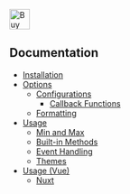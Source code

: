 <a href='https://ko-fi.com/dionleeuy' target='_blank'><img height='36' style='border:0px;height:36px;' src='https://cdn.ko-fi.com/cdn/kofi1.png?v=3' border='0' alt='Buy Me a Coffee at ko-fi.com' /></a>

## Documentation
* [Installation](https://github.com/dmuy/MDTimePicker/wiki/Installation)
* [Options](https://github.com/dmuy/MDTimePicker/wiki/Options)
  * [Configurations](https://github.com/dmuy/MDTimePicker/wiki/Options#configurations)
    * [Callback Functions](https://github.com/dmuy/MDTimePicker/wiki/Options#callback-functions)
  * [Formatting](https://github.com/dmuy/MDTimePicker/wiki/Options#formatting)
* [Usage](https://github.com/dmuy/MDTimePicker/wiki/Usage)
  * [Min and Max](https://github.com/dmuy/MDTimePicker/wiki/Usage#min-and-max)
  * [Built-in Methods](https://github.com/dmuy/MDTimePicker/wiki/Usage#usable-built-in-methods)
  * [Event Handling](https://github.com/dmuy/MDTimePicker/wiki/Usage#event)
  * [Themes](https://github.com/dmuy/MDTimePicker/wiki/Usage#themes)
* [Usage (Vue)](https://github.com/dmuy/MDTimePicker/wiki/Usage-(Vue))
  * [Nuxt](https://github.com/dmuy/MDTimePicker/wiki/Usage-(Vue)#nuxt)
